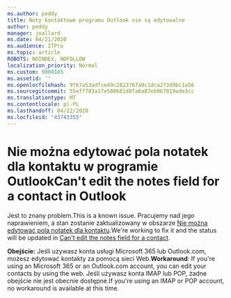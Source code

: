 ```yaml
---
ms.author: peddy
title: Noty kontaktowe programu Outlook nie są edytowalne
author: peddy
manager: joallard
ms.date: 04/21/2020
ms.audience: ITPro
ms.topic: article
ROBOTS: NOINDEX, NOFOLLOW
localization_priority: Normal
ms.custom: 9000185
ms.assetid: ''
ms.openlocfilehash: 9f67a53adfce49c2823767a9c1dca273d9bc1a56
ms.sourcegitcommit: 55eff703a17e500681d8fa6a87eb067019ade3cc
ms.translationtype: MT
ms.contentlocale: pl-PL
ms.lasthandoff: 04/22/2020
ms.locfileid: "43743355"
---
```

# <a name="cant-edit-the-notes-field-for-a-contact-in-outlook"></a><span data-ttu-id="c9556-102">Nie można edytować pola notatek dla kontaktu w programie Outlook</span><span class="sxs-lookup"><span data-stu-id="c9556-102">Can't edit the notes field for a contact in Outlook</span></span>
<span data-ttu-id="c9556-103">Jest to znany problem.</span><span class="sxs-lookup"><span data-stu-id="c9556-103">This is a known issue.</span></span> <span data-ttu-id="c9556-104">Pracujemy nad jego naprawieniem, a stan zostanie zaktualizowany w obszarze [Nie można edytować pola notatek dla kontaktu](https://support.office.com/article/fb8394ce-04ce-48b5-bae4-be46f77f10fe).</span><span class="sxs-lookup"><span data-stu-id="c9556-104">We're working to fix it and the status will be updated in [Can't edit the notes field for a contact](https://support.office.com/article/fb8394ce-04ce-48b5-bae4-be46f77f10fe).</span></span>

<span data-ttu-id="c9556-105">**Obejście:** Jeśli używasz konta usługi Microsoft 365 lub Outlook.com, możesz edytować kontakty za pomocą sieci Web.</span><span class="sxs-lookup"><span data-stu-id="c9556-105">**Workaround**: If you're using an Microsoft 365 or an Outlook.com account, you can edit your contacts by using the web.</span></span> <span data-ttu-id="c9556-106">Jeśli używasz konta IMAP lub POP, żadne obejście nie jest obecnie dostępne.</span><span class="sxs-lookup"><span data-stu-id="c9556-106">If you're using an IMAP or POP account, no workaround is available at this time.</span></span>